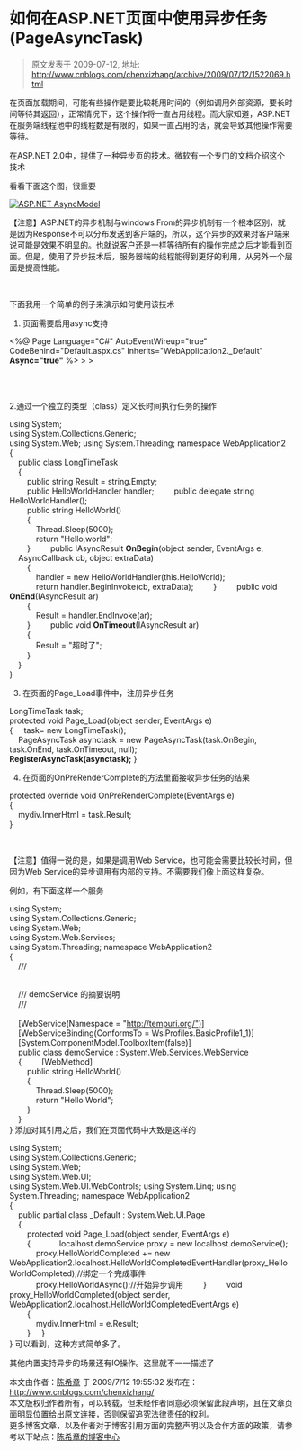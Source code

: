 # 如何在ASP.NET页面中使用异步任务(PageAsyncTask) 
> 原文发表于 2009-07-12, 地址: http://www.cnblogs.com/chenxizhang/archive/2009/07/12/1522069.html 


 在页面加载期间，可能有些操作是要比较耗用时间的（例如调用外部资源，要长时间等待其返回），正常情况下，这个操作将一直占用线程。而大家知道，ASP.NET在服务端线程池中的线程数是有限的，如果一直占用的话，就会导致其他操作需要等待。

 在ASP.NET 2.0中，提供了一种异步页的技术。微软有一个专门的文档介绍这个技术

 看看下面这个图，很重要

 [![ASP.NET AsyncModel](./images/1522069-ASP.NET%20AsyncModel_thumb.gif "ASP.NET AsyncModel")](http://images.cnblogs.com/cnblogs_com/chenxizhang/WindowsLiveWriter/ASP.NETPageAsyncTask_11834/ASP.NET%20AsyncModel_2.gif)

 【注意】ASP.NET的异步机制与windows From的异步机制有一个根本区别，就是因为Response不可以分布发送到客户端的，所以，这个异步的效果对客户端来说可能是效果不明显的。也就说客户还是一样等待所有的操作完成之后才能看到页面。但是，使用了异步技术后，服务器端的线程能得到更好的利用，从另外一个层面是提高性能。

  

 下面我用一个简单的例子来演示如何使用该技术

 1. 页面需要启用async支持

 <%@ Page Language="C#" AutoEventWireup="true" CodeBehind="Default.aspx.cs" Inherits="WebApplication2.\_Default" **Async="true"** %> <!DOCTYPE html PUBLIC "-//W3C//DTD XHTML 1.0 Transitional//EN" "<http://www.w3.org/TR/xhtml1/DTD/xhtml1-transitional.dtd">> <html xmlns="<http://www.w3.org/1999/xhtml"> >  
<head runat="server">  
    <title></title>  
    <link rel="Stylesheet" href="default.css" />  
</head>  
<body>  
    <form id="form1" runat="server">  
    <div  id="mydiv" runat="server">  
    </div>  
    </form>  
</body>  
</html>  

 2.通过一个独立的类型（class）定义长时间执行任务的操作

 using System;  
using System.Collections.Generic;  
using System.Web; using System.Threading; namespace WebApplication2  
{  
    public class LongTimeTask  
    {  
        public string Result = string.Empty;  
        public HelloWorldHandler handler;         public delegate string HelloWorldHandler();  
        public string HelloWorld()  
        {  
            Thread.Sleep(5000);  
            return "Hello,world";  
        }         public IAsyncResult **OnBegin**(object sender, EventArgs e,  
    AsyncCallback cb, object extraData)  
        {  
            handler = new HelloWorldHandler(this.HelloWorld);  
            return handler.BeginInvoke(cb, extraData);         }         public void **OnEnd**(IAsyncResult ar)  
        {  
            Result = handler.EndInvoke(ar);  
        }         public void **OnTimeout**(IAsyncResult ar)  
        {  
            Result = "超时了";  
        }  
    }  
}  

 3. 在页面的Page\_Load事件中，注册异步任务

 LongTimeTask task;  
protected void Page\_Load(object sender, EventArgs e)  
{     task= new LongTimeTask();  
    PageAsyncTask asynctask = new PageAsyncTask(task.OnBegin, task.OnEnd, task.OnTimeout, null);  
**RegisterAsyncTask(asynctask);** }  

  4. 在页面的OnPreRenderComplete的方法里面接收异步任务的结果

 protected override void OnPreRenderComplete(EventArgs e)  
{  
    mydiv.InnerHtml = task.Result;  
}  

  

 【注意】值得一说的是，如果是调用Web Service，也可能会需要比较长时间，但因为Web Service的异步调用有内部的支持。不需要我们像上面这样复杂。

 例如，有下面这样一个服务

 using System;  
using System.Collections.Generic;  
using System.Web;  
using System.Web.Services;  
using System.Threading; namespace WebApplication2  
{  
    /// <summary>  
    /// demoService 的摘要说明  
    /// </summary>  
    [WebService(Namespace = "<http://tempuri.org/")]>  
    [WebServiceBinding(ConformsTo = WsiProfiles.BasicProfile1\_1)]  
    [System.ComponentModel.ToolboxItem(false)]  
    public class demoService : System.Web.Services.WebService  
    {         [WebMethod]  
        public string HelloWorld()  
        {  
            Thread.Sleep(5000);     
            return "Hello World";  
        }  
    }  
} 添加对其引用之后，我们在页面代码中大致是这样的

 using System;  
using System.Collections.Generic;  
using System.Web;  
using System.Web.UI;  
using System.Web.UI.WebControls; using System.Linq; using System.Threading; namespace WebApplication2  
{  
    public partial class \_Default : System.Web.UI.Page  
    {  
        protected void Page\_Load(object sender, EventArgs e)  
        {             localhost.demoService proxy = new localhost.demoService();  
            proxy.HelloWorldCompleted += new WebApplication2.localhost.HelloWorldCompletedEventHandler(proxy\_HelloWorldCompleted);//绑定一个完成事件  
            proxy.HelloWorldAsync();//开始异步调用         }         void proxy\_HelloWorldCompleted(object sender, WebApplication2.localhost.HelloWorldCompletedEventArgs e)  
        {  
            mydiv.InnerHtml = e.Result;  
        }     }  
} 可以看到，这种方式简单多了。

 其他内置支持异步的场景还有IO操作。这里就不一一描述了

 本文由作者：[陈希章](http://www.xizhang.com) 于 2009/7/12 19:55:32 发布在：<http://www.cnblogs.com/chenxizhang/>  
 本文版权归作者所有，可以转载，但未经作者同意必须保留此段声明，且在文章页面明显位置给出原文连接，否则保留追究法律责任的权利。   
 更多博客文章，以及作者对于博客引用方面的完整声明以及合作方面的政策，请参考以下站点：[陈希章的博客中心](http://www.xizhang.com/blog.htm) 



















































